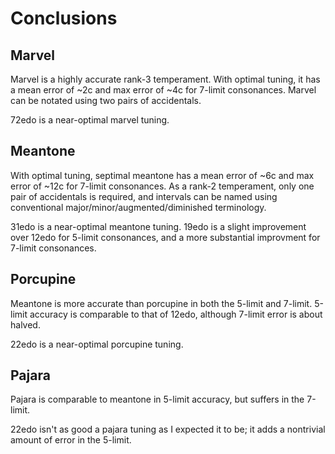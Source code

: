 # Conclusions

## Marvel

Marvel is a highly accurate rank-3 temperament. With optimal tuning, it has a mean error of ~2c and max error of ~4c for 7-limit consonances. Marvel can be notated using two pairs of accidentals.

72edo is a near-optimal marvel tuning.

## Meantone

With optimal tuning, septimal meantone has a mean error of ~6c and max error of ~12c for 7-limit consonances. As a rank-2 temperament, only one pair of accidentals is required, and intervals can be named using conventional major/minor/augmented/diminished terminology.

31edo is a near-optimal meantone tuning. 19edo is a slight improvement over 12edo for 5-limit consonances, and a more substantial improvment for 7-limit consonances.

## Porcupine

Meantone is more accurate than porcupine in both the 5-limit and 7-limit. 5-limit accuracy is comparable to that of 12edo, although 7-limit error is about halved.

22edo is a near-optimal porcupine tuning.

## Pajara

Pajara is comparable to meantone in 5-limit accuracy, but suffers in the 7-limit.

22edo isn't as good a pajara tuning as I expected it to be; it adds a nontrivial amount of error in the 5-limit.
